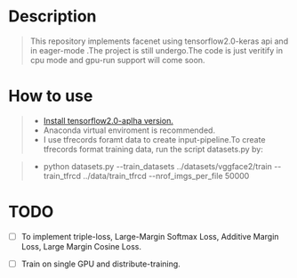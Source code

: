 # Description
> This repository implements facenet using tensorflow2.0-keras api and in eager-mode .The project is still undergo.The code is just veritify in cpu mode and gpu-run support will come soon.

# How to use
> + [Install tensorflow2.0-aplha version.](https://tensorflow.google.cn/install/pip)
> + Anaconda virtual enviroment is recommended.
> + I use tfrecords foramt data to create input-pipeline.To create tfrecords format training data, run the script datasets.py by:

> + python datasets.py --train_datasets ../datasets/vggface2/train --train_tfrcd ../data/train_tfrcd --nrof_imgs_per_file 50000

# TODO
- [ ] To implement triple-loss, Large-Margin Softmax Loss, Additive Margin Loss, Large Margin Cosine Loss.
- [ ] Train on single GPU and distribute-training.


